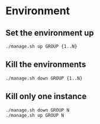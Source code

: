 # Environment

## Set the environment up

```
./manage.sh up GROUP {1..N}
```

## Kill the environments
```
./manage.sh down GROUP {1..N}
```

## Kill only one instance

```
./manage.sh down GROUP N
./manage.sh up GROUP N
```